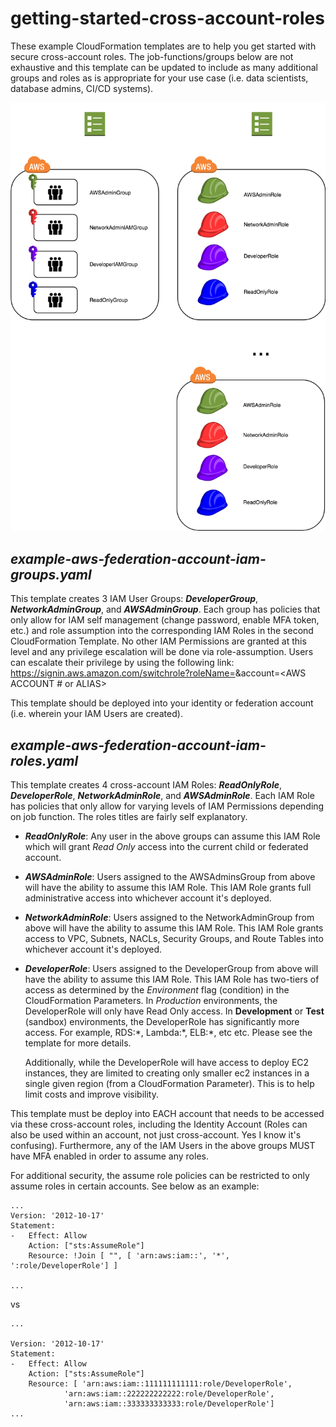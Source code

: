 
# getting-started-cross-account-roles

These example CloudFormation templates are to help you get started with secure cross-account roles. The job-functions/groups below are not exhaustive and this template can be updated to include as many additional groups and roles as is appropriate for your use case (i.e. data scientists, database admins, CI/CD systems).

![Diagram](example-diagram.png)

## ***example-aws-federation-account-iam-groups.yaml***

This template creates 3 IAM User Groups: ***DeveloperGroup***, ***NetworkAdminGroup***, and ***AWSAdminGroup***. Each group has policies that only allow for IAM self management (change password, enable MFA token, etc.) and role assumption into the corresponding IAM Roles in the second CloudFormation Template. No other IAM Permissions are granted at this level and any privilege escalation will be done via role-assumption. Users can escalate their privilege by using the following link: https://signin.aws.amazon.com/switchrole?roleName=<IAM ROLE NAME TO BE ASSUMED>&account=<AWS ACCOUNT # or ALIAS>


This template should be deployed into your identity or federation account (i.e. wherein your IAM Users are created).  

## ***example-aws-federation-account-iam-roles.yaml***

This template creates 4 cross-account IAM Roles: ***ReadOnlyRole***, ***DeveloperRole***, ***NetworkAdminRole***, and ***AWSAdminRole***. Each IAM Role has policies that only allow for varying levels of IAM Permissions depending on job function. The roles titles are fairly self explanatory.

* ***ReadOnlyRole***: Any user in the above groups can assume this IAM Role which will grant *Read Only* access into the current child or federated account.

* ***AWSAdminRole***: Users assigned to the AWSAdminsGroup from above will have the ability to assume this IAM Role. This IAM Role grants full administrative access into whichever account it's deployed.

* ***NetworkAdminRole***: Users assigned to the NetworkAdminGroup from above will have the ability to assume this IAM Role. This IAM Role grants access to VPC, Subnets, NACLs, Security Groups, and Route Tables into whichever account it's deployed.

* ***DeveloperRole***: Users assigned to the DeveloperGroup from above will have the ability to assume this IAM Role. This IAM Role has two-tiers of access as determined by the *Environment* flag (condition) in the CloudFormation Parameters. In *Production* environments, the DeveloperRole will only have Read Only access. In **Development** or **Test** (sandbox) environments, the DeveloperRole has significantly more access. For example, RDS:\*, Lambda:\*, ELB:\*, etc etc. Please see the template for more details.

	Additionally, while the DeveloperRole will have access to deploy EC2 instances, they are limited to creating only smaller ec2 instances in a single given region (from a CloudFormation Parameter). This is to help limit costs and improve visibility.

This template must be deploy into EACH account that needs to be accessed via these cross-account roles, including the Identity Account (Roles can also be used within an account, not just cross-account. Yes I know it's confusing). Furthermore, any of the IAM Users in the above groups MUST have MFA enabled in order to assume any roles.

For additional security, the assume role policies can be restricted to only assume roles in certain accounts. See below as an example:

```
...
Version: '2012-10-17'
Statement:
-  	Effect: Allow
	Action: ["sts:AssumeRole"]
	Resource: !Join [ "", [ 'arn:aws:iam::', '*', ':role/DeveloperRole'] ]

...
```

vs
```
...

Version: '2012-10-17'
Statement:
-	Effect: Allow
	Action: ["sts:AssumeRole"]
	Resource: [ 'arn:aws:iam::111111111111:role/DeveloperRole',
		    'arn:aws:iam::222222222222:role/DeveloperRole',
		    'arn:aws:iam::333333333333:role/DeveloperRole']
...
```
